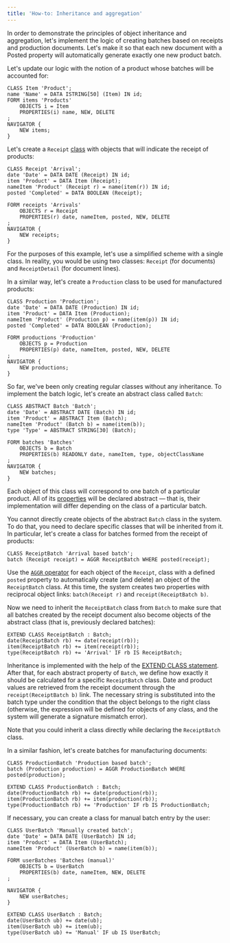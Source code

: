 ```yaml
---
title: 'How-to: Inheritance and aggregation'
---
```


In order to demonstrate the principles of object inheritance and aggregation, let's implement the logic of creating batches based on receipts and production documents. Let's make it so that each new document with a Posted property will automatically generate exactly one new product batch.

Let's update our logic with the notion of a product whose batches will be accounted for:

```lsf
CLASS Item 'Product';
name 'Name' = DATA ISTRING[50] (Item) IN id;
FORM items 'Products'
    OBJECTS i = Item
    PROPERTIES(i) name, NEW, DELETE
;
NAVIGATOR {
    NEW items;
}
```

Let's create a `Receipt` [class](User_classes.md) with objects that will indicate the receipt of products:

```lsf
CLASS Receipt 'Arrival';
date 'Date' = DATA DATE (Receipt) IN id;
item 'Product' = DATA Item (Receipt);
nameItem 'Product' (Receipt r) = name(item(r)) IN id;
posted 'Completed' = DATA BOOLEAN (Receipt);

FORM receipts 'Arrivals'
    OBJECTS r = Receipt
    PROPERTIES(r) date, nameItem, posted, NEW, DELETE
;
NAVIGATOR {
    NEW receipts;
}
```

For the purposes of this example, let's use a simplified scheme with a single class. In reality, you would be using two classes: `Receipt` (for documents) and `ReceiptDetail` (for document lines).

In a similar way, let's create a `Production` class to be used for manufactured products:

```lsf
CLASS Production 'Production';
date 'Date' = DATA DATE (Production) IN id;
item 'Product' = DATA Item (Production);
nameItem 'Product' (Production p) = name(item(p)) IN id;
posted 'Completed' = DATA BOOLEAN (Production);

FORM productions 'Production'
    OBJECTS p = Production
    PROPERTIES(p) date, nameItem, posted, NEW, DELETE
;
NAVIGATOR {
    NEW productions;
}
```

So far, we've been only creating regular classes without any inheritance. To implement the batch logic, let's create an abstract class called `Batch`:

```lsf
CLASS ABSTRACT Batch 'Batch';
date 'Date' = ABSTRACT DATE (Batch) IN id;
item 'Product' = ABSTRACT Item (Batch);
nameItem 'Product' (Batch b) = name(item(b));
type 'Type' = ABSTRACT STRING[30] (Batch);

FORM batches 'Batches'
    OBJECTS b = Batch
    PROPERTIES(b) READONLY date, nameItem, type, objectClassName
;
NAVIGATOR {
    NEW batches;
}
```

Each object of this class will correspond to one batch of a particular product. All of its [properties](Properties.md) will be declared abstract — that is, their implementation will differ depending on the class of a particular batch.

You cannot directly create objects of the abstract `Batch` class in the system. To do that, you need to declare specific classes that will be inherited from it. In particular, let's create a class for batches formed from the receipt of products:

```lsf
CLASS ReceiptBatch 'Arrival based batch';
batch (Receipt receipt) = AGGR ReceiptBatch WHERE posted(receipt);
```

Use the [`AGGR` operator](AGGR_operator.md) for each object of the `Receipt`,  class with a defined `posted` property to automatically create (and delete) an object of the `ReceiptBatch` class. At this time, the system creates two properties with reciprocal object links: `batch(Receipt r)` and `receipt(ReceiptBatch b)`.

Now we need to inherit the `ReceiptBatch` class from `Batch` to make sure that all batches created by the receipt document also become objects of the abstract class (that is, previously declared batches):

```lsf
EXTEND CLASS ReceiptBatch : Batch;
date(ReceiptBatch rb) += date(receipt(rb));
item(ReceiptBatch rb) += item(receipt(rb));
type(ReceiptBatch rb) += 'Arrival' IF rb IS ReceiptBatch;
```

Inheritance is implemented with the help of the [EXTEND CLASS statement](EXTEND_CLASS_statement.md). After that, for each abstract property of `Batch`, we define how exactly it should be calculated for a specific `ReceiptBatch` class. Date and product values are retrieved from the receipt document through the `receipt(ReceiptBatch b)` link. The necessary string is substituted into the batch type under the condition that the object belongs to the right class (otherwise, the expression will be defined for objects of any class, and the system will generate a signature mismatch error).

Note that you could inherit a class directly while declaring the `ReceiptBatch` class.

In a similar fashion, let's create batches for manufacturing documents:

```lsf
CLASS ProductionBatch 'Production based batch';
batch (Production production) = AGGR ProductionBatch WHERE posted(production);

EXTEND CLASS ProductionBatch : Batch;
date(ProductionBatch rb) += date(production(rb));
item(ProductionBatch rb) += item(production(rb));
type(ProductionBatch rb) += 'Production' IF rb IS ProductionBatch;
```

If necessary, you can create a class for manual batch entry by the user:

```lsf
CLASS UserBatch 'Manually created batch';
date 'Date' = DATA DATE (UserBatch) IN id;
item 'Product' = DATA Item (UserBatch);
nameItem 'Product' (UserBatch b) = name(item(b));

FORM userBatches 'Batches (manual)'
    OBJECTS b = UserBatch
    PROPERTIES(b) date, nameItem, NEW, DELETE
;

NAVIGATOR {
    NEW userBatches;
}

EXTEND CLASS UserBatch : Batch;
date(UserBatch ub) += date(ub);
item(UserBatch ub) += item(ub);
type(UserBatch ub) += 'Manual' IF ub IS UserBatch;
```

  
